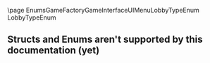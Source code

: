 \page EnumsGameFactoryGameInterfaceUIMenuLobbyTypeEnum LobbyTypeEnum
## Structs and Enums aren't supported by this documentation (yet)
